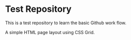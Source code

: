 # Test Repository
This is a test repository to learn
the basic Github work flow.

A simple HTML page layout using CSS Grid.